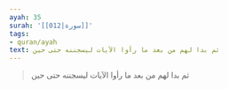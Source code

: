 ```yaml
---
ayah: 35
surah: '[[012|سورة]]'
tags:
- quran/ayah
text: ثم بدا لهم من بعد ما رأوا الآيات ليسجننه حتى حين
---
```

> ثم بدا لهم من بعد ما رأوا الآيات ليسجننه حتى حين
